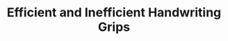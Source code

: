 ---
copyright: ''
entry-by: Jonathan Reus
entry-date: '2019-07-25'
entry-type: image
feature_names: [Boerhaave, Boerhaave, COGWEB, Chinese, LSTM, Leiden, PGM, RNN, Ruysch,
  actors, aesthesis, agency, algorithm, analysis, anatomical, anatomy, androgynous,
  architecture, archive, artificialia, axis, black-box, body, botanical, brain, categories,
  categorization, channel, character recognition, chinese, classification, clustering,
  cnn, codes, cognition, collecting, collection, collections, colonialism, commodification,
  concept, conceptual-clustering, convolutional neural network, cost, counting, cut,
  cuts, cutting, datasets, demonstration, diagram, dimensionality, disgust, dissection,
  distance, domestication, elegance, epistemology, error, euclidean, evaluation, eye,
  figures, finger, forecasting, forensics, frame, freakish, geometry, gesture, gestures,
  gradient descent, graph, graphs, grouping, hacking, hand, hand writing, hands, hands-on,
  handwriting, hardware, history, human, human body, imagination, imperfect, inscription,
  instruments, joint, kmeans, knowledge, labeling, landmark, learning, location, machine
    learning, machines, materiality, meaning, measurement, memory, mnist, model, models,
  monsters, muscles, mystical, mythological, naturalia, nerves, nervous system, network,
  networks, neural networks, neural-anatomy, neuron, nonlinearity, observation, offline,
  online, ontologies, ontology, ontology-building, optimization, orientation, orthogonality,
  parallel, pca, perception, perceptron, perfection, performance, planes, poetic,
  position, prediction, preparation, preparations, projection, proportion, proportions,
  psychology, python, races, representation, representations, rhetoric, rnn, segments,
  selection, sensory experience, sensory perception, similarity, skeleton, skin, skull,
  skulls, space, sparseness, spectacle, spectators, speech, standard, statistic-ontology,
  statistical, statistical-ontology, svm, symbols, tacit, taxonomy, theatre, time-series,
  timeseries, tools, topological, training, treatise, trial, truth, type, typography,
  unsupervised, vision, visualization, wellcome, word2vec, writing, zodiac, '']
feature_values: ['', '0', '0', '0', '0', '0', '0', '0', '0', '0', '0', '0', '0', '0',
  '0', '0', '0', '0', '0', '0', '0', '0', '0', '0', '0', '0', '0', '0', '0', '0',
  '0', '0', '0', '0', '0', '0', '0', '0', '0', '0', '0', '0', '0', '0', '0', '0',
  '0', '0', '0', '0', '0', '0', '0', '0', '0', '0', '0', '0', '0', '0', '0', '0',
  '0', '0', '0', '0', '0', '0', '0', '0', '0', '0', '0', '0', '0', '0', '0', '0',
  '0.65', '0', '0.987', '0', '0', '0', '0', '0', '0', '0.31', '0', '0', '0', '0',
  '0', '0', '0', '0', '0', '0', '0', '0', '0', '0', '0', '0', '0', '0', '0', '0',
  '0', '0', '0', '0', '0', '0', '0', '0', '0', '0', '0', '0', '0', '0', '0', '0',
  '0', '0', '0', '0', '0', '0', '0', '0', '0', '0', '0', '0', '0', '0', '0', '0',
  '0', '0', '0', '0', '0', '0', '0', '0', '0', '0', '0', '0', '0', '0', '0', '0',
  '0', '0', '0', '0', '0', '0', '0', '0', '0', '0', '0', '0', '0', '0', '0', '0',
  '0', '0', '0', '0', '0', '0', '0', '0', '0', '0', '0', '0', '0', '0', '0', '0',
  '0', '']
filename: handwriting-efficient-grips.md
image: w/writing-grips-efficiency.gif
layout: image
source: Benbow, Mary. Neurokinesthetic approach to hand function and handwriting.
  Clinician's view, 2008.
source-url: https://www.clinicians-view.com/University/PDF/HF01/HF01TextPreview.pdf
summary: An  adducted  grip  (which  diminishes  the  proprioceptive  input  from  the  lumbricales  from  the  skilled
  digits) does not allow the luxury of the unconscious regulation of the gripping
  pressure on the shaft of the pencil or the downward pressure of the pencil point
  against the writing surface. This  is  the  reason  many  students  frequently  need  to  stop,  release  their  grip  on  the  pencil  and  shake  the  pain  out  of  the  fingers.  He  should  be  made  aware  that  power  grips  might  result  in  painful
  joint dysfunctions later in life due to the stress they cause to the support structures
  of the joints. The  following  sequence  can  make  the  transition  to  the  functional  grip  less  stressful  and  more  successful.
  1.The  instructor  demonstrates  how  to  position  a  pencil  between  index  and  long  finger  to  make  large
  random patterns on the paper using only shoulder and elbow movements. 2. The child
  imitates the instructor by positioning the between the same two digits to make large
  free flowing movements (no finger movements, letter or number symbols are allowed).
  3.  After  the  child  adjusts  to  the  feel  of  the  pencil  in  the  index/middle  finger  web  space,  she  should
  be encouraged to draw anything she pleases.
title: Efficient and Inefficient Handwriting Grips
---